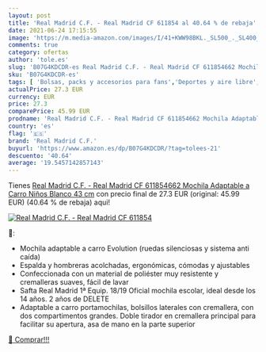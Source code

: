 ```yaml
---
layout: post
title: 'Real Madrid C.F. - Real Madrid CF 611854 al 40.64 % de rebaja'
date: 2021-06-24 17:15:55
image: 'https://m.media-amazon.com/images/I/41+KWW98BKL._SL500_._SL400_.jpg'
comments: true
category: ofertas
author: 'tole.es'
slug: 'B07G4KDCDR-es Real Madrid C.F. - Real Madrid CF 611854662 Mochila...'
sku: 'B07G4KDCDR-es'
tags: [ 'Bolsas, packs y accesorios para fans','Deportes y aire libre','Equipaje','Mochilas','Mochilas infantiles','Mochilas para fans','Productos para fans','mochila','real madrid c.f.', ]
actualPrice: 27.3 EUR
currency: EUR
price: 27.3
comparePrice: 45.99 EUR
prodname: 'Real Madrid C.F. - Real Madrid CF 611854662 Mochila Adaptable a Carro  Niños  Blanco  43 cm'
country: 'es'
flag: '🇪🇸'
brand: 'Real Madrid C.F.'
buyurl: 'https://www.amazon.es/dp/B07G4KDCDR/?tag=tolees-21'
descuento: '40.64'
average: '19.5457142857143'
---
```


Tienes [Real Madrid C.F. - Real Madrid CF 611854662 Mochila Adaptable a Carro  Niños  Blanco  43 cm](https://www.amazon.es/dp/B07G4KDCDR/?tag=tolees-21) con precio final de  27.3 EUR (original: 45.99 EUR) (40.64 %  de rebaja) aqui!

[![Real Madrid C.F. - Real Madrid CF 611854](https://m.media-amazon.com/images/I/41+KWW98BKL._SL500_._SL400_.jpg)](https://www.amazon.es/dp/B07G4KDCDR/?tag=tolees-21)

🔎:

- Mochila adaptable a carro Evolution (ruedas silenciosas y sistema anti caída)
- Espalda y hombreras acolchadas, ergonómicas, cómodas y ajustables
- Confeccionada con un material de poliéster muy resistente y cremalleras suaves, fácil de lavar
- Safta Real Madrid 1ª Equip. 18/19 Oficial mochila escolar, ideal desde los 14 años. 2 años de DELETE
- Adaptable a carro portamochilas, bolsillos laterales con cremallera, con dos compartimentos grandes. Doble tirador en cremallera principal para facilitar su apertura, asa de mano en la parte superior

[🛒 Comprar!!!](https://www.amazon.es/dp/B07G4KDCDR/?tag=tolees-21)
